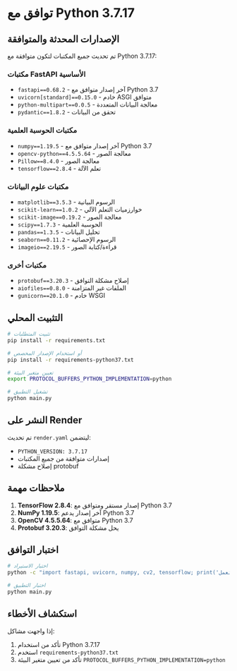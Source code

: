 # توافق مع Python 3.7.17

## الإصدارات المحدثة والمتوافقة

تم تحديث جميع المكتبات لتكون متوافقة مع Python 3.7.17:

### مكتبات FastAPI الأساسية
- `fastapi==0.68.2` - آخر إصدار متوافق مع Python 3.7
- `uvicorn[standard]==0.15.0` - خادم ASGI متوافق
- `python-multipart==0.0.5` - معالجة البيانات المتعددة
- `pydantic==1.8.2` - تحقق من البيانات

### مكتبات الحوسبة العلمية
- `numpy==1.19.5` - آخر إصدار متوافق مع Python 3.7
- `opencv-python==4.5.5.64` - معالجة الصور
- `Pillow==8.4.0` - معالجة الصور
- `tensorflow==2.8.4` - تعلم الآلة

### مكتبات علوم البيانات
- `matplotlib==3.5.3` - الرسوم البيانية
- `scikit-learn==1.0.2` - خوارزميات التعلم الآلي
- `scikit-image==0.19.2` - معالجة الصور
- `scipy==1.7.3` - الحوسبة العلمية
- `pandas==1.3.5` - تحليل البيانات
- `seaborn==0.11.2` - الرسوم الإحصائية
- `imageio==2.19.5` - قراءة/كتابة الصور

### مكتبات أخرى
- `protobuf==3.20.3` - إصلاح مشكلة التوافق
- `aiofiles==0.8.0` - الملفات غير المتزامنة
- `gunicorn==20.1.0` - خادم WSGI

## التثبيت المحلي

```bash
# تثبيت المتطلبات
pip install -r requirements.txt

# أو استخدام الإصدار المخصص
pip install -r requirements-python37.txt

# تعيين متغير البيئة
export PROTOCOL_BUFFERS_PYTHON_IMPLEMENTATION=python

# تشغيل التطبيق
python main.py
```

## النشر على Render

تم تحديث `render.yaml` ليتضمن:
- `PYTHON_VERSION: 3.7.17`
- إصدارات متوافقة من جميع المكتبات
- إصلاح مشكلة protobuf

## ملاحظات مهمة

1. **TensorFlow 2.8.4**: إصدار مستقر ومتوافق مع Python 3.7
2. **NumPy 1.19.5**: آخر إصدار يدعم Python 3.7
3. **OpenCV 4.5.5.64**: متوافق مع Python 3.7
4. **Protobuf 3.20.3**: يحل مشكلة التوافق

## اختبار التوافق

```bash
# اختبار الاستيراد
python -c "import fastapi, uvicorn, numpy, cv2, tensorflow; print('جميع المكتبات تعمل!')"

# اختبار التطبيق
python main.py
```

## استكشاف الأخطاء

إذا واجهت مشاكل:
1. تأكد من استخدام Python 3.7.17
2. استخدم `requirements-python37.txt`
3. تأكد من تعيين متغير البيئة `PROTOCOL_BUFFERS_PYTHON_IMPLEMENTATION=python`